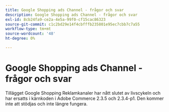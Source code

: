 ```yaml
---
title: Google Shopping ads Channel - frågor och svar
description: Google Shopping ads Channel - frågor och svar
exl-id: 8cb24fa9-ce2a-4e5a-99f0-cf15cac86323
source-git-commit: c1c2bd29e14f4cbfffb235801e95ec7cbb7c7a55
workflow-type: tm+mt
source-wordcount: '48'
ht-degree: 0%

---
```


# Google Shopping ads Channel - frågor och svar

Tillägget Google Shopping Reklamkanaler har nått slutet av livscykeln och har ersatts i kärnkoden i Adobe Commerce 2.3.5 och 2.3.4-p1. Den kommer inte att stödjas och inte längre fungera.
